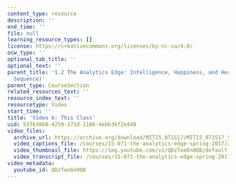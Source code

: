 ```yaml
---
content_type: resource
description: ''
end_time: ''
file: null
learning_resource_types: []
license: https://creativecommons.org/licenses/by-nc-sa/4.0/
ocw_type: ''
optional_tab_title: ''
optional_text: ''
parent_title: '1.2 The Analytics Edge: Intelligence, Happiness, and Health  (Lecture
  Sequence)'
parent_type: CourseSection
related_resources_text: ''
resource_index_text: ''
resourcetype: Video
start_time: ''
title: 'Video 6: This Class'
uid: 55f63868-4259-171d-1186-4ebb36f2e449
video_files:
  archive_url: https://archive.org/download/MIT15.071S17/MIT15_071S17_Session_1.2.06_300k.mp4
  video_captions_file: /courses/15-071-the-analytics-edge-spring-2017/af16654027695b1396fefbfb6e00d927_QDzTeo6n0Q8.vtt
  video_thumbnail_file: https://img.youtube.com/vi/QDzTeo6n0Q8/default.jpg
  video_transcript_file: /courses/15-071-the-analytics-edge-spring-2017/dddfc913d2342e4d7134cdcc055e43aa_QDzTeo6n0Q8.pdf
video_metadata:
  youtube_id: QDzTeo6n0Q8
---
```

